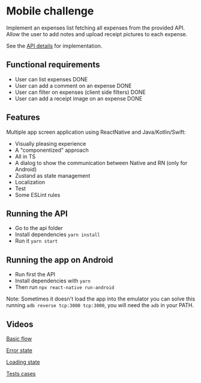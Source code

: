# Mobile challenge

Implement an expenses list fetching all expenses from the provided API. Allow the user to add notes and upload receipt pictures to each expense.

See the [API details](https://github.com/gedu/users_expenses_mobile/tree/main/api) for implementation.

## Functional requirements

- User can list expenses DONE
- User can add a comment on an expense DONE
- User can filter on expenses (client side filters) DONE
- User can add a receipt image on an expense DONE

## Features

Multiple app screen application using ReactNative and Java/Kotlin/Swift:

- Visually pleasing experience
- A "componentized" approach
- All in TS
- A dialog to show the communication between Native and RN (only for Android)
- Zustand as state management 
- Localization
- Test
- Some ESLint rules

## Running the API

- Go to the api folder
- Install dependencies `yarn install`
- Run it `yarn start`

## Running the app on Android

- Run first the API
- Install dependencies with `yarn`
- Then run `npx react-native run-android`

Note: Sometimes it doesn't load the app into the emulator you can solve this running `adb reverse tcp:3000 tcp:3000`, you will need the `adb` in your PATH.

## Videos

[Basic flow](https://github.com/gedu/users_expenses_mobile/blob/main/resources/expenses_flow.mov)

[Error state](https://github.com/gedu/users_expenses_mobile/blob/main/resources/expenses_error.mov)

[Loading state](https://github.com/gedu/users_expenses_mobile/blob/main/resources/expenses_loading.mov)

[Tests cases](https://github.com/gedu/users_expenses_mobile/blob/main/resources/tests_passed.png)
